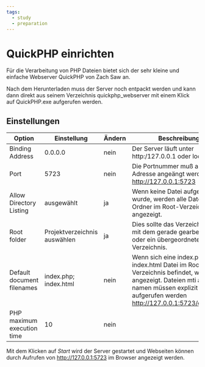 ```yaml
---
tags:
  - study
  - preparation
---
```

# QuickPHP einrichten

Für die Verarbeitung von PHP Dateien bietet sich der sehr kleine und einfache Webserver QuickPHP von Zach Saw an.

Nach dem Herunterladen muss der Server noch entpackt werden und kann dann direkt aus seinem Verzeichnis quickphp_webserver mit einem Klick auf QuickPHP.exe aufgerufen werden.

## Einstellungen

Option | Einstellung | Ändern | Beschreibung
--- | --- | --- | ---
Binding Address | 0.0.0.0 | nein | Der Server läuft unter http:/127.0.0.1 oder localhost
Port | 5723 | nein | Die Portnummer muß an die Adresse angeängt werden http://127.0.0.1:5723
Allow Directory Listing | ausgewählt | ja | Wenn keine Datei aufgerufen wurde, werden alle Dateien und Ordner im Root-Verzeichnis angezeigt.
Root folder | Projektverzeichnis auswählen | ja | Dies sollte das Verzeichnis sein, mit dem gerade gearbeitet wird, oder ein übergeordnetes Verzeichnis.
Default document filenames | index.php; index.html | nein | Wenn sich eine index.php oder index.html Datei im Root Verzeichnis befindet, wird diese angezeigt. Dateien mti anderem namen müssen explizit aufgerufen werden http://127.0.0.1:5723/datei.html
PHP maximum execution time | 10 | nein

Mit dem Klicken auf *Start* wird der Server gestartet und Webseiten können durch Aufrufen von http://127.0.0.1:5723 im Browser angezeigt werden.
